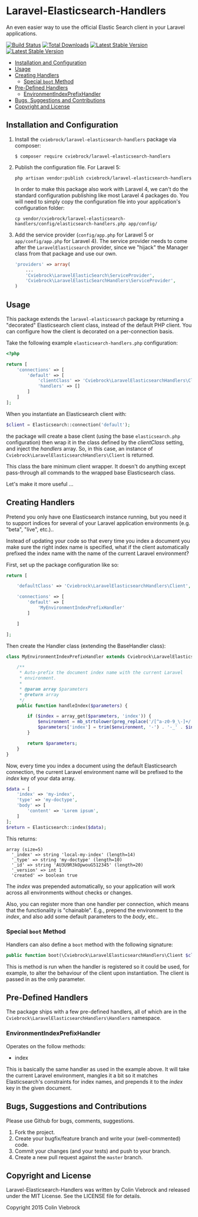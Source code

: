 # Laravel-Elasticsearch-Handlers

An even easier way to use the official Elastic Search client in your Laravel applications.

[![Build Status](https://travis-ci.org/cviebrock/laravel-elasticsearch-handlers.svg)](https://travis-ci.org/cviebrock/laravel-elasticsearch-handlers)
[![Total Downloads](https://poser.pugx.org/cviebrock/laravel-elasticsearch-handlers/downloads.png)](https://packagist.org/packages/cviebrock/laravel-elasticsearch-handlers)
[![Latest Stable Version](https://poser.pugx.org/cviebrock/laravel-elasticsearch-handlers/v/stable.png)](https://packagist.org/packages/cviebrock/laravel-elasticsearch-handlers)
[![Latest Stable Version](https://poser.pugx.org/cviebrock/laravel-elasticsearch-handlers/v/unstable.png)](https://packagist.org/packages/cviebrock/laravel-elasticsearch-handlers)

* [Installation and Configuration](#installation)
* [Usage](#usage)
* [Creating Handlers](#creating-handlers)
  * [Special `boot` Method](#special-boot-method)
* [Pre-Defined Handlers](#pre-defined-handlers)
  * [EnvironmentIndexPrefixHandler](#environment-index-prefix-handler)
* [Bugs, Suggestions and Contributions](#bugs)
* [Copyright and License](#copyright)



<a name="installation"></a>
## Installation and Configuration

1. Install the `cviebrock/laravel-elasticsearch-handlers` package via composer:

    ```shell
    $ composer require cviebrock/laravel-elasticsearch-handlers
    ```
    
2. Publish the configuration file.  For Laravel 5:

    ```shell
    php artisan vendor:publish cviebrock/laravel-elasticsearch-handlers
    ```

    In order to make this package also work with Laravel 4, we can't do the
    standard configuration publishing like most Laravel 4 packages do.  You will
    need to simply copy the configuration file into your application's configuration folder:
    
    ```shell
    cp vendor/cviebrock/laravel-elasticsearch-handlers/config/elasticsearch-handlers.php app/config/
    ```

3. Add the service provider (`config/app.php` for Laravel 5 or `app/config/app.php` for Laravel 4).
The service provider needs to come after the `LaravelElasticsearch` provider, since we "hijack" 
the Manager class from that package and use our own.

    ```php
    'providers' => array(
        ...
        'Cviebrock\LaravelElasticSearch\ServiceProvider',
        'Cviebrock\LaravelElasticSearchHandlers\ServiceProvider',
    )
    ```
    
    
<a name="usage"></a>
## Usage

This package extends the `laravel-elasticsearch` package by returning a "decorated" 
Elasticsearch client class, instead of the default PHP client.  You can configure
how the client is decorated on a per-connection basis.

Take the following example `elasticsearch-handlers.php` configuration:

```php
<?php

return [
	'connections' => [
    	'default' => [
			'clientClass' => 'Cviebrock\LaravelElasticsearchHandlers\Client',
			'handlers' => []
		]
	]
];
```

When you instantiate an Elasticsearch client with:

```php
$client = Elasticsearch::connection('default');
```

the package will create a base client (using the base `elasticsearch.php`
configuration) then wrap it in the class defined by the _clientClass_ setting,
and inject the _handlers_ array.  So, in this case, an instance of
`Cviebrock\LaravelElasticsearchHandlers\Client` is returned.

This class the bare minimum client wrapper.  It doesn't do anything except
pass-through all commands to the wrapped base Elasticsearch class.

Let's make it more useful ...


<a name="creating-handlers"></a>
## Creating Handlers

Pretend you only have one Elasticsearch instance running, but you need it to
support indices for several of your Laravel application environments  (e.g.
"beta", "live", etc.)..
  
Instead of updating your code so that every time you index a document you make
sure the right index name is specified, what if the client automatically
prefixed the index name with the name of the current Laravel environment?

First, set up the package configuration like so:

```php
return [

	'defaultClass' => 'Cviebrock\LaravelElasticsearchHandlers\Client',

	'connections' => [
		'default' => [
			'MyEnvironmentIndexPrefixHandler'
		]

	]

];
```

Then create the Handler class (extending the BaseHandler class):

```php
class MyEnvironmentIndexPrefixHandler extends Cviebrock\LaravelElasticsearchHandlers\Handlers\BaseHandler {

	/**
	 * Auto-prefix the document index name with the current Laravel
	 * environment.
	 * 
	 * @param array $parameters
	 * @return array
	 */
	public function handleIndex($parameters) {

		if ($index = array_get($parameters, 'index')) {
			$environment = mb_strtolower(preg_replace('/[^a-z0-9_\-]+/', '-', \App::environment()));
			$parameters['index'] = trim($environment, '-') . '-_' . $index;
		}

		return $parameters;
	}
}
```

Now, every time you index a document using the default Elasticsearch connection, 
the current Laravel environment name will be prefixed to the _index_ key of your 
data array.

```php
$data = [
    'index' => 'my-index',
    'type' => 'my-doctype',
    'body' => [
        'content' => 'Lorem ipsum',
    ]
];
$return = Elasticsearch::index($data);
```

This returns:

```
array (size=5)
  '_index' => string 'local-my-index' (length=14)
  '_type' => string 'my-doctype' (length=10)
  '_id' => string 'AU3U9R3kOpwouG512345' (length=20)
  '_version' => int 1
  'created' => boolean true
```

The _index_ was prepended automatically, so your application will work across
all environments without checks or changes.

Also, you can register more than one handler per connection, which means that
the functionality is "chainable".  E.g., prepend the environment to the _index_,
and also add some default parameters to the _body_, etc.. 




<a name="special-boot-method"></a>
### Special `boot` Method

Handlers can also define a `boot` method with the following signature:

```php
public function boot(\Cviebrock\LaravelElasticsearchHandlers\Client $client) {}
```

This is method is run when the handler is registered so it could be used, for
example, to alter the behaviour of the client upon instantiation.  The client 
is passed in as the only parameter.


<a name="pre-defined-handlers"></a>
## Pre-Defined Handlers

The package ships with a few pre-defined handlers, all of which are in the
`Cviebrock\LaravelElasticsearchHandlers\Handlers` namespace.

<a name="environment-index-prefix-handler"></a>
### EnvironmentIndexPrefixHandler

Operates on the follow methods:

* index

This is basically the same handler as used in the example above.  It will take
the current Laravel environment, mangles it a bit so it matches Elasticsearch's
constraints for index names, and prepends it to the _index_ key in the given
document.




<a name="bugs"></a>
## Bugs, Suggestions and Contributions

Please use Github for bugs, comments, suggestions.

1. Fork the project.
2. Create your bugfix/feature branch and write your (well-commented) code.
3. Commit your changes (and your tests) and push to your branch.
4. Create a new pull request against the `master` branch.


<a name="copyright"></a>
## Copyright and License

Laravel-Elasticsearch-Handlers was written by Colin Viebrock and released under the MIT License. See the LICENSE file for details.

Copyright 2015 Colin Viebrock
